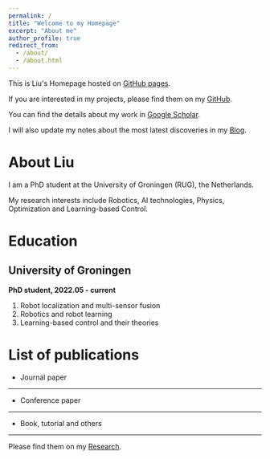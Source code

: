 ```yaml
---
permalink: /
title: "Welcome to my Homepage"
excerpt: "About me"
author_profile: true
redirect_from: 
  - /about/
  - /about.html
---
```


This is Liu's Homepage hosted on [GitHub pages](https://l53317.github.io/).

If you are interested in my projects, please find them on my [GitHub](https://github.com/L53317).

You can find the details about my work in [Google Scholar](https://scholar.google.com/citations?hl=en&user=btqfRYQAAAAJ).

I will also update my notes about the most latest discoveries in my [Blog](https://l53317.github.io/year-archive/).

About Liu
======
I am a PhD student at the University of Groningen (RUG), the Netherlands.

My research interests include Robotics, AI technologies, Physics, Optimization and Learning-based Control.


Education
======
University of Groningen
------
**PhD student, 2022.05  -  current**

1. Robot localization and multi-sensor fusion
2. Robotics and robot learning
3. Learning-based control and their theories


List of publications
======

* Journal paper
------

* Conference paper
------

* Book, tutorial and others
------

Please find them on my [Research](https://l53317.github.io/publications/).
